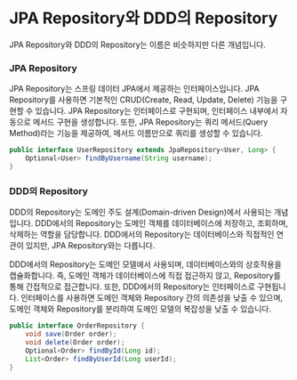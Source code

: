# JPA Repository와 DDD의 Repository

JPA Repository와 DDD의 Repository는 이름은 비슷하지만 다른 개념입니다.

### JPA Repository

JPA Repository는 스프링 데이터 JPA에서 제공하는 인터페이스입니다. JPA Repository를 사용하면 기본적인 CRUD(Create, Read, Update, Delete) 기능을 구현할 수 있습니다. JPA Repository는 인터페이스로 구현되며, 인터페이스 내부에서 자동으로 메서드 구현을 생성합니다. 또한, JPA Repository는 쿼리 메서드(Query Method)라는 기능을 제공하여, 메서드 이름만으로 쿼리를 생성할 수 있습니다.

```java
public interface UserRepository extends JpaRepository<User, Long> {
    Optional<User> findByUsername(String username);
}
```

### DDD의 Repository

DDD의 Repository는 도메인 주도 설계(Domain-driven Design)에서 사용되는 개념입니다. DDD에서의 Repository는 도메인 객체를 데이터베이스에 저장하고, 조회하며, 삭제하는 역할을 담당합니다. DDD에서의 Repository는 데이터베이스와 직접적인 연관이 있지만, JPA Repository와는 다릅니다.

DDD에서의 Repository는 도메인 모델에서 사용되며, 데이터베이스와의 상호작용을 캡슐화합니다. 즉, 도메인 객체가 데이터베이스에 직접 접근하지 않고, Repository를 통해 간접적으로 접근합니다. 또한, DDD에서의 Repository는 인터페이스로 구현됩니다. 인터페이스를 사용하면 도메인 객체와 Repository 간의 의존성을 낮출 수 있으며, 도메인 객체와 Repository를 분리하여 도메인 모델의 복잡성을 낮출 수 있습니다.

```java
public interface OrderRepository {
    void save(Order order);
    void delete(Order order);
    Optional<Order> findById(Long id);
    List<Order> findByUserId(Long userId);
}
```
